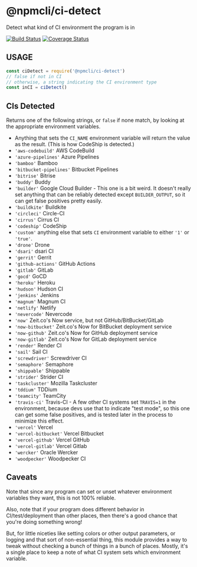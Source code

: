 # @npmcli/ci-detect

Detect what kind of CI environment the program is in

[![Build Status](https://travis-ci.com/npm/ci-detect.svg?branch=master)](https://travis-ci.com/npm/ci-detect)
[![Coverage Status](https://coveralls.io/repos/github/npm/ci-detect/badge.svg?branch=master)](https://coveralls.io/github/npm/ci-detect?branch=master)

## USAGE

```js
const ciDetect = require('@npmcli/ci-detect')
// false if not in CI
// otherwise, a string indicating the CI environment type
const inCI = ciDetect()
```

## CIs Detected

Returns one of the following strings, or `false` if none match, by looking
at the appropriate environment variables.

* Anything that sets the `CI_NAME` environment variable will return the
  value as the result.  (This is how CodeShip is detected.)
* `'aws-codebuild'` AWS CodeBuild
* `'azure-pipelines'` Azure Pipelines
* `'bamboo'` Bamboo
* `'bitbucket-pipelines'` Bitbucket Pipelines
* `'bitrise'` Bitrise
* `'buddy'` Buddy
* `'builder'` Google Cloud Builder - This one is a bit weird.  It doesn't
  really set anything that can be reliably detected except
  `BUILDER_OUTPUT`, so it can get false positives pretty easily.
* `'buildkite'` Buildkite
* `'circleci'` Circle-CI
* `'cirrus'` Cirrus CI
* `'codeship'` CodeShip
* `'custom'` anything else that sets `CI` environment variable to either
  `'1'` or `'true'`.
* `'drone'` Drone
* `'dsari'` dsari CI
* `'gerrit'` Gerrit
* `'github-actions'` GitHub Actions
* `'gitlab'` GitLab
* `'gocd'` GoCD
* `'heroku'` Heroku
* `'hudson'` Hudson CI
* `'jenkins'` Jenkins
* `'magnum'` Magnum CI
* `'netlify'` Netlify
* `'nevercode'` Nevercode
* `'now'` Zeit.co's Now service, but not GitHub/BitBucket/GitLab
* `'now-bitbucket'` Zeit.co's Now for BitBucket deployment service
* `'now-github'` Zeit.co's Now for GitHub deployment service
* `'now-gitlab'` Zeit.co's Now for GitLab deployment service
* `'render'` Render CI
* `'sail'` Sail CI
* `'screwdriver'` Screwdriver CI
* `'semaphore'` Semaphore
* `'shippable'` Shippable
* `'strider'` Strider CI
* `'taskcluster'` Mozilla Taskcluster
* `'tddium'` TDDium
* `'teamcity'` TeamCity
* `'travis-ci'` Travis-CI - A few other CI systems set `TRAVIS=1` in the
  environment, because devs use that to indicate "test mode", so this one
  can get some false positives, and is tested later in the process to
  minimize this effect.
* `'vercel'` Vercel
* `'vercel-bitbucket'` Vercel Bitbucket
* `'vercel-github'` Vercel GitHub
* `'vercel-gitlab'` Vercel Gitlab
* `'wercker'` Oracle Wercker
* `'woodpecker'` Woodpecker CI

## Caveats

Note that since any program can set or unset whatever environment variables
they want, this is not 100% reliable.

Also, note that if your program does different behavior in
CI/test/deployment than other places, then there's a good chance that
you're doing something wrong!

But, for little niceties like setting colors or other output parameters, or
logging and that sort of non-essential thing, this module provides a way to
tweak without checking a bunch of things in a bunch of places.  Mostly,
it's a single place to keep a note of what CI system sets which environment
variable.
